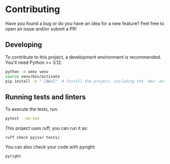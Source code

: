 # Contributing

Have you found a bug or do you have an idea for a new feature? Feel free to open
an issue and/or submit a PR!

## Developing

To contribute to this project, a development environment is recommended. You'll
need Python >= 3.12.

```sh
python -m venv venv
source venv/bin/activate
pip install -e ".[dev]"  # Install the project, including the 'dev' extra
```

## Running tests and linters

To execute the tests, run:

```sh
pytest --no-cov
```

This project uses ruff, you can run it as:

```
ruff check pyjsx/ tests/
```

You can also check your code with pyright:

```sh
pyright
```

